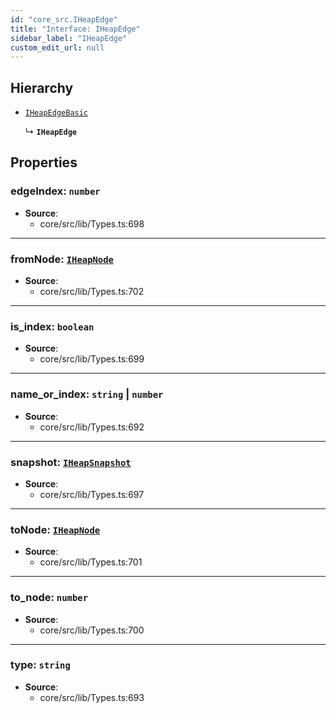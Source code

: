 ```yaml
---
id: "core_src.IHeapEdge"
title: "Interface: IHeapEdge"
sidebar_label: "IHeapEdge"
custom_edit_url: null
---
```


## Hierarchy

- [`IHeapEdgeBasic`](core_src.IHeapEdgeBasic.md)

  ↳ **`IHeapEdge`**

## Properties

### <a id="edgeindex" name="edgeindex"></a> **edgeIndex**: `number`

 * **Source**:
    * core/src/lib/Types.ts:698

___

### <a id="fromnode" name="fromnode"></a> **fromNode**: [`IHeapNode`](core_src.IHeapNode.md)

 * **Source**:
    * core/src/lib/Types.ts:702

___

### <a id="is\_index" name="is\_index"></a> **is\_index**: `boolean`

 * **Source**:
    * core/src/lib/Types.ts:699

___

### <a id="name\_or\_index" name="name\_or\_index"></a> **name\_or\_index**: `string` \| `number`

 * **Source**:
    * core/src/lib/Types.ts:692

___

### <a id="snapshot" name="snapshot"></a> **snapshot**: [`IHeapSnapshot`](core_src.IHeapSnapshot.md)

 * **Source**:
    * core/src/lib/Types.ts:697

___

### <a id="tonode" name="tonode"></a> **toNode**: [`IHeapNode`](core_src.IHeapNode.md)

 * **Source**:
    * core/src/lib/Types.ts:701

___

### <a id="to\_node" name="to\_node"></a> **to\_node**: `number`

 * **Source**:
    * core/src/lib/Types.ts:700

___

### <a id="type" name="type"></a> **type**: `string`

 * **Source**:
    * core/src/lib/Types.ts:693
